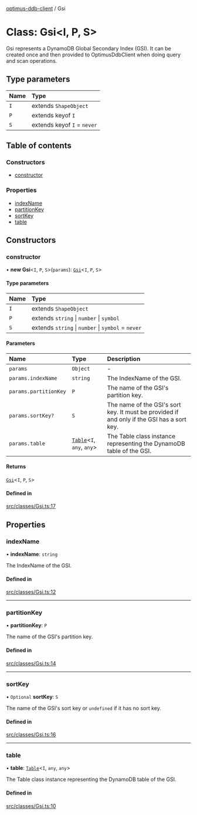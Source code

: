 [optimus-ddb-client](../index.md) / Gsi

# Class: Gsi\<I, P, S\>

Gsi represents a DynamoDB Global Secondary Index (GSI). It can be created once and then
provided to OptimusDdbClient when doing query and scan operations.

## Type parameters

| Name | Type |
| :------ | :------ |
| `I` | extends `ShapeObject` |
| `P` | extends keyof `I` |
| `S` | extends keyof `I` = `never` |

## Table of contents

### Constructors

- [constructor](Gsi.md#constructor)

### Properties

- [indexName](Gsi.md#indexname)
- [partitionKey](Gsi.md#partitionkey)
- [sortKey](Gsi.md#sortkey)
- [table](Gsi.md#table)

## Constructors

### constructor

• **new Gsi**\<`I`, `P`, `S`\>(`params`): [`Gsi`](Gsi.md)\<`I`, `P`, `S`\>

#### Type parameters

| Name | Type |
| :------ | :------ |
| `I` | extends `ShapeObject` |
| `P` | extends `string` \| `number` \| `symbol` |
| `S` | extends `string` \| `number` \| `symbol` = `never` |

#### Parameters

| Name | Type | Description |
| :------ | :------ | :------ |
| `params` | `Object` | - |
| `params.indexName` | `string` | The IndexName of the GSI. |
| `params.partitionKey` | `P` | The name of the GSI's partition key. |
| `params.sortKey?` | `S` | The name of the GSI's sort key. It must be provided if and only if the GSI has a sort key. |
| `params.table` | [`Table`](Table.md)\<`I`, `any`, `any`\> | The Table class instance representing the DynamoDB table of the GSI. |

#### Returns

[`Gsi`](Gsi.md)\<`I`, `P`, `S`\>

#### Defined in

[src/classes/Gsi.ts:17](https://github.com/paulbarmstrong/optimus-ddb-client/blob/ad7ebcc/src/classes/Gsi.ts#L17)

## Properties

### indexName

• **indexName**: `string`

The IndexName of the GSI.

#### Defined in

[src/classes/Gsi.ts:12](https://github.com/paulbarmstrong/optimus-ddb-client/blob/ad7ebcc/src/classes/Gsi.ts#L12)

___

### partitionKey

• **partitionKey**: `P`

The name of the GSI's partition key.

#### Defined in

[src/classes/Gsi.ts:14](https://github.com/paulbarmstrong/optimus-ddb-client/blob/ad7ebcc/src/classes/Gsi.ts#L14)

___

### sortKey

• `Optional` **sortKey**: `S`

The name of the GSI's sort key or `undefined` if it has no sort key.

#### Defined in

[src/classes/Gsi.ts:16](https://github.com/paulbarmstrong/optimus-ddb-client/blob/ad7ebcc/src/classes/Gsi.ts#L16)

___

### table

• **table**: [`Table`](Table.md)\<`I`, `any`, `any`\>

The Table class instance representing the DynamoDB table of the GSI.

#### Defined in

[src/classes/Gsi.ts:10](https://github.com/paulbarmstrong/optimus-ddb-client/blob/ad7ebcc/src/classes/Gsi.ts#L10)
